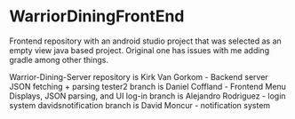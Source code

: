 # WarriorDiningFrontEnd
Frontend repository with an android studio project that was selected as an empty view java based project. Original one has issues with me adding gradle among other things.

Warrior-Dining-Server repository is Kirk Van Gorkom - Backend server JSON fetching + parsing
tester2 branch is Daniel Coffland - Frontend Menu Displays, JSON parsing, and UI
log-in branch is Alejandro Rodriguez - login system
davidsnotification branch is David Moncur - notification system
